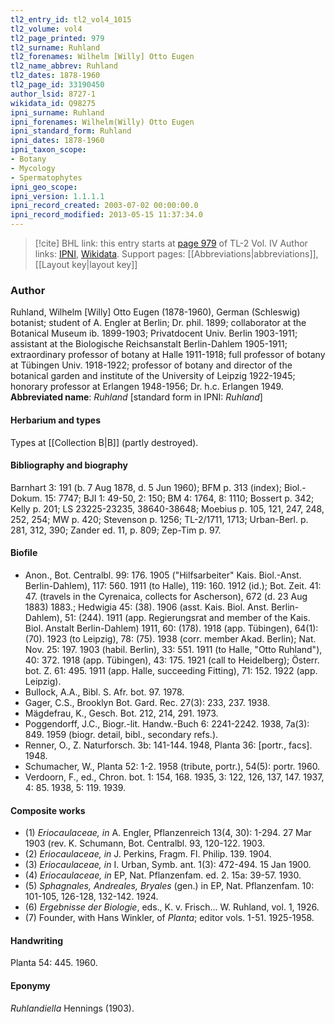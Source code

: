 ```yaml
---
tl2_entry_id: tl2_vol4_1015
tl2_volume: vol4
tl2_page_printed: 979
tl2_surname: Ruhland
tl2_forenames: Wilhelm [Willy] Otto Eugen
tl2_name_abbrev: Ruhland
tl2_dates: 1878-1960
tl2_page_id: 33190450
author_lsid: 8727-1
wikidata_id: Q98275
ipni_surname: Ruhland
ipni_forenames: Wilhelm(Willy) Otto Eugen
ipni_standard_form: Ruhland
ipni_dates: 1878-1960
ipni_taxon_scope: 
- Botany
- Mycology
- Spermatophytes
ipni_geo_scope: 
ipni_version: 1.1.1.1
ipni_record_created: 2003-07-02 00:00:00.0
ipni_record_modified: 2013-05-15 11:37:34.0
---
```


> [!cite] BHL link: this entry starts at [page 979](https://www.biodiversitylibrary.org/page/33190450) of TL-2 Vol. IV
> Author links: [IPNI](https://www.ipni.org/a/8727-1), [Wikidata](https://www.wikidata.org/wiki/Q98275). Support pages: [[Abbreviations|abbreviations]], [[Layout key|layout key]]

### Author

Ruhland, Wilhelm \[Willy\] Otto Eugen (1878-1960), German (Schleswig) botanist; student of A. Engler at Berlin; Dr. phil. 1899; collaborator at the Botanical Museum ib. 1899-1903; Privatdocent Univ. Berlin 1903-1911; assistant at the Biologische Reichsanstalt Berlin-Dahlem 1905-1911; extraordinary professor of botany at Halle 1911-1918; full professor of botany at Tübingen Univ. 1918-1922; professor of botany and director of the botanical garden and institute of the University of Leipzig 1922-1945; honorary professor at Erlangen 1948-1956; Dr. h.c. Erlangen 1949. 
**Abbreviated name**: *Ruhland* \[standard form in IPNI: *Ruhland*\]

#### Herbarium and types

Types at [[Collection B|B]] (partly destroyed).

#### Bibliography and biography

Barnhart 3: 191 (b. 7 Aug 1878, d. 5 Jun 1960); BFM p. 313 (index); Biol.-Dokum. 15: 7747; BJI 1: 49-50, 2: 150; BM 4: 1764, 8: 1110; Bossert p. 342; Kelly p. 201; LS 23225-23235, 38640-38648; Moebius p. 105, 121, 247, 248, 252, 254; MW p. 420; Stevenson p. 1256; TL-2/1711, 1713; Urban-Berl. p. 281, 312, 390; Zander ed. 11, p. 809; Zep-Tim p. 97.

#### Biofile

- Anon., Bot. Centralbl. 99: 176. 1905 ("Hilfsarbeiter" Kais. Biol.-Anst. Berlin-Dahlem), 117: 560. 1911 (to Halle), 119: 160. 1912 (id.); Bot. Zeit. 41: 47. (travels in the Cyrenaica, collects for Ascherson), 672 (d. 23 Aug 1883) 1883.; Hedwigia 45: (38). 1906 (asst. Kais. Biol. Anst. Berlin-Dahlem), 51: (244). 1911 (app. Regierungsrat and member of the Kais. Biol. Anstalt Berlin-Dahlem) 1911, 60: (178). 1918 (app. Tübingen), 64(1): (70). 1923 (to Leipzig), 78: (75). 1938 (corr. member Akad. Berlin); Nat. Nov. 25: 197. 1903 (habil. Berlin), 33: 551. 1911 (to Halle, "Otto Ruhland"), 40: 372. 1918 (app. Tübingen), 43: 175. 1921 (call to Heidelberg); Österr. bot. Z. 61: 495. 1911 (app. Halle, succeeding Fitting), 71: 152. 1922 (app. Leipzig).
- Bullock, A.A., Bibl. S. Afr. bot. 97. 1978.
- Gager, C.S., Brooklyn Bot. Gard. Rec. 27(3): 233, 237. 1938.
- Mägdefrau, K., Gesch. Bot. 212, 214, 291. 1973.
- Poggendorff, J.C., Biogr.-lit. Handw.-Buch 6: 2241-2242. 1938, 7a(3): 849. 1959 (biogr. detail, bibl., secondary refs.).
- Renner, O., Z. Naturforsch. 3b: 141-144. 1948, Planta 36: \[portr., facs\]. 1948.
- Schumacher, W., Planta 52: 1-2. 1958 (tribute, portr.), 54(5): portr. 1960.
- Verdoorn, F., ed., Chron. bot. 1: 154, 168. 1935, 3: 122, 126, 137, 147. 1937, 4: 85. 1938, 5: 119. 1939.

#### Composite works

- (1) *Eriocaulaceae, in* A. Engler, Pflanzenreich 13(4, 30): 1-294. 27 Mar 1903 (rev. K. Schumann, Bot. Centralbl. 93, 120-122. 1903.
- (2) *Eriocaulaceae, in* J. Perkins, Fragm. Fl. Philip. 139. 1904.
- (3) *Eriocaulaceae, in* I. Urban, Symb. ant. 1(3): 472-494. 15 Jan 1900.
- (4) *Eriocaulaceae, in* EP, Nat. Pflanzenfam. ed. 2. 15a: 39-57. 1930.
- (5) *Sphagnales, Andreales, Bryales* (gen.) in EP, Nat. Pflanzenfam. 10: 101-105, 126-128, 132-142. 1924.
- (6) *Ergebnisse der Biologie*, eds., K. v. Frisch... W. Ruhland, vol. 1, 1926.
- (7) Founder, with Hans Winkler, of *Planta*; editor vols. 1-51. 1925-1958.

#### Handwriting

Planta 54: 445. 1960.

#### Eponymy

*Ruhlandiella* Hennings (1903).

